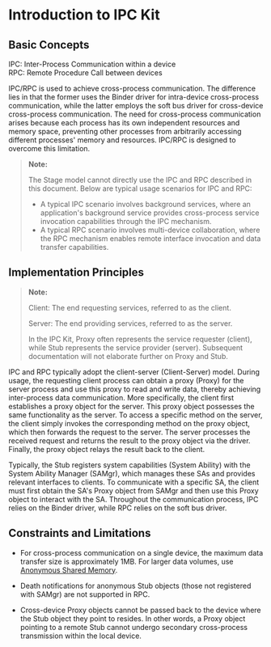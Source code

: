 # Introduction to IPC Kit

## Basic Concepts

IPC: Inter-Process Communication within a device  
RPC: Remote Procedure Call between devices  

IPC/RPC is used to achieve cross-process communication. The difference lies in that the former uses the Binder driver for intra-device cross-process communication, while the latter employs the soft bus driver for cross-device cross-process communication. The need for cross-process communication arises because each process has its own independent resources and memory space, preventing other processes from arbitrarily accessing different processes' memory and resources. IPC/RPC is designed to overcome this limitation.

> **Note:**  
>
> The Stage model cannot directly use the IPC and RPC described in this document. Below are typical usage scenarios for IPC and RPC:
>
> - A typical IPC scenario involves background services, where an application's background service provides cross-process service invocation capabilities through the IPC mechanism.
> - A typical RPC scenario involves multi-device collaboration, where the RPC mechanism enables remote interface invocation and data transfer capabilities.

## Implementation Principles

> **Note:**  
>
> Client: The end requesting services, referred to as the client.  
>
> Server: The end providing services, referred to as the server.  
>
> In the IPC Kit, Proxy often represents the service requester (client), while Stub represents the service provider (server). Subsequent documentation will not elaborate further on Proxy and Stub.

IPC and RPC typically adopt the client-server (Client-Server) model. During usage, the requesting client process can obtain a proxy (Proxy) for the server process and use this proxy to read and write data, thereby achieving inter-process data communication. More specifically, the client first establishes a proxy object for the server. This proxy object possesses the same functionality as the server. To access a specific method on the server, the client simply invokes the corresponding method on the proxy object, which then forwards the request to the server. The server processes the received request and returns the result to the proxy object via the driver. Finally, the proxy object relays the result back to the client.

Typically, the Stub registers system capabilities (System Ability) with the System Ability Manager (SAMgr), which manages these SAs and provides relevant interfaces to clients. To communicate with a specific SA, the client must first obtain the SA's Proxy object from SAMgr and then use this Proxy object to interact with the SA. Throughout the communication process, IPC relies on the Binder driver, while RPC relies on the soft bus driver.

## Constraints and Limitations

- For cross-process communication on a single device, the maximum data transfer size is approximately 1MB. For larger data volumes, use [Anonymous Shared Memory](../../../reference/source_en/IPCKit/cj-apis-rpc.md#class-ashmem).

- Death notifications for anonymous Stub objects (those not registered with SAMgr) are not supported in RPC.

- Cross-device Proxy objects cannot be passed back to the device where the Stub object they point to resides. In other words, a Proxy object pointing to a remote Stub cannot undergo secondary cross-process transmission within the local device.
